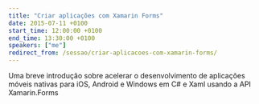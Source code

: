 ```yaml
---
title: "Criar aplicações com Xamarin Forms"
date: 2015-07-11 +0100
start_time: 12:00:00 +0100
end_time: 13:30:00 +0100
speakers: ["me"]
redirect_from: /sessao/criar-aplicacoes-com-xamarin-forms/
---
```

Uma breve introdução sobre acelerar o desenvolvimento de aplicações móveis nativas para iOS, Android e Windows  em C# e Xaml usando a API Xamarin.Forms

